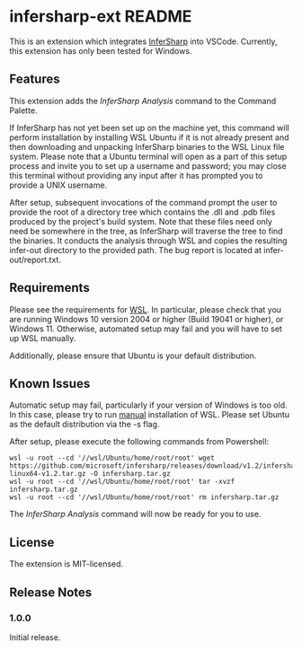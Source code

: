 # infersharp-ext README

This is an extension which integrates [InferSharp](https://github.com/microsoft/infersharp) into VSCode. Currently, this extension has only been tested for Windows.

## Features

This extension adds the *InferSharp Analysis* command to the Command Palette. 

If InferSharp has not yet been set up on the machine yet, this command will perform installation by installing WSL Ubuntu if it is not already present and then downloading and unpacking InferSharp binaries to the WSL Linux file system. Please note that a Ubuntu terminal will open as a part of this setup process and invite you to set up a username and password; you may close this terminal without providing any input after it has prompted you to provide a UNIX username.

After setup, subsequent invocations of the command prompt the user to provide the root of a directory tree which contains the .dll and .pdb files produced by the project's build system. Note that these files need only need be somewhere in the tree, as InferSharp will traverse the tree to find the binaries. It conducts the analysis through WSL and copies the resulting infer-out directory to the provided path. The bug report is located at infer-out/report.txt.

## Requirements

Please see the requirements for [WSL](https://docs.microsoft.com/en-us/windows/wsl/install). In particular, please check that you are running Windows 10 version 2004 or higher (Build 19041 or higher), or Windows 11. Otherwise, automated setup may fail and you will have to set up WSL manually.

Additionally, please ensure that Ubuntu is your default distribution. 

## Known Issues

Automatic setup may fail, particularly if your version of Windows is too old. In this case, please try to run [manual](https://docs.microsoft.com/en-us/windows/wsl/install-manual) installation of WSL. Please set Ubuntu as the default distribution via the -s flag.

After setup, please execute the following commands from Powershell:

```
wsl -u root --cd '//wsl/Ubuntu/home/root/root' wget https://github.com/microsoft/infersharp/releases/download/v1.2/infersharp-linux64-v1.2.tar.gz -O infersharp.tar.gz
wsl -u root --cd '//wsl/Ubuntu/home/root/root' tar -xvzf infersharp.tar.gz
wsl -u root --cd '//wsl/Ubuntu/home/root/root' rm infersharp.tar.gz
```

The *InferSharp Analysis* command will now be ready for you to use.

## License
The extension is MIT-licensed.

## Release Notes

### 1.0.0

Initial release.